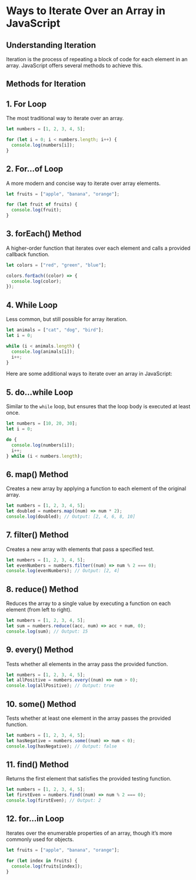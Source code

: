 # Ways to Iterate Over an Array in JavaScript

## Understanding Iteration

Iteration is the process of repeating a block of code for each element in an array. JavaScript offers several methods to achieve this.

## Methods for Iteration

## 1. For Loop

The most traditional way to iterate over an array.

```javascript
let numbers = [1, 2, 3, 4, 5];

for (let i = 0; i < numbers.length; i++) {
  console.log(numbers[i]);
}
```

## 2. For...of Loop

A more modern and concise way to iterate over array elements.

```javascript
let fruits = ["apple", "banana", "orange"];

for (let fruit of fruits) {
  console.log(fruit);
}
```

## 3. forEach() Method

A higher-order function that iterates over each element and calls a provided callback function.

```javascript
let colors = ["red", "green", "blue"];

colors.forEach((color) => {
  console.log(color);
});
```

## 4. While Loop

Less common, but still possible for array iteration.

```javascript
let animals = ["cat", "dog", "bird"];
let i = 0;

while (i < animals.length) {
  console.log(animals[i]);
  i++;
}
```

Here are some additional ways to iterate over an array in JavaScript:

## 5. **do...while Loop**

Similar to the `while` loop, but ensures that the loop body is executed at least once.

```javascript
let numbers = [10, 20, 30];
let i = 0;

do {
  console.log(numbers[i]);
  i++;
} while (i < numbers.length);
```

## 6. **map() Method**

Creates a new array by applying a function to each element of the original array.

```javascript
let numbers = [1, 2, 3, 4, 5];
let doubled = numbers.map((num) => num * 2);
console.log(doubled); // Output: [2, 4, 6, 8, 10]
```

## 7. **filter() Method**

Creates a new array with elements that pass a specified test.

```javascript
let numbers = [1, 2, 3, 4, 5];
let evenNumbers = numbers.filter((num) => num % 2 === 0);
console.log(evenNumbers); // Output: [2, 4]
```

## 8. **reduce() Method**

Reduces the array to a single value by executing a function on each element (from left to right).

```javascript
let numbers = [1, 2, 3, 4, 5];
let sum = numbers.reduce((acc, num) => acc + num, 0);
console.log(sum); // Output: 15
```

## 9. **every() Method**

Tests whether all elements in the array pass the provided function.

```javascript
let numbers = [1, 2, 3, 4, 5];
let allPositive = numbers.every((num) => num > 0);
console.log(allPositive); // Output: true
```

## 10. **some() Method**

Tests whether at least one element in the array passes the provided function.

```javascript
let numbers = [1, 2, 3, 4, 5];
let hasNegative = numbers.some((num) => num < 0);
console.log(hasNegative); // Output: false
```

## 11. **find() Method**

Returns the first element that satisfies the provided testing function.

```javascript
let numbers = [1, 2, 3, 4, 5];
let firstEven = numbers.find((num) => num % 2 === 0);
console.log(firstEven); // Output: 2
```

## 12. **for...in Loop**

Iterates over the enumerable properties of an array, though it’s more commonly used for objects.

```javascript
let fruits = ["apple", "banana", "orange"];

for (let index in fruits) {
  console.log(fruits[index]);
}
```
